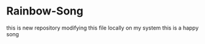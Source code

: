 # Rainbow-Song
this is new repository 
modifying this file locally on my system
this is a happy song

